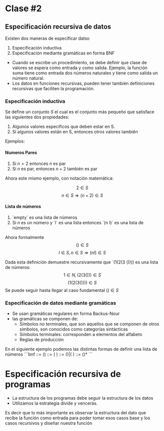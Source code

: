 # Clase \#2
## Especificación recursiva de datos
Existen dos maneras de especificar datso
1. Especificación inductiva
2. Especificación mediante gramáticas en forma BNF

* Cuando se escribe un procedimiento, se debe definir que clase de valores se espera como entrada y como salida. Ejemplo, la función suma tiene como entrada dos números naturales y tiene como salida un número natural.
* Los datos en funciones recursivas, pueden tener también definiciones recursivas que faciliten la programación.

### Especificación inductiva
Se define un conjunto $S$ el cual es el conjunto más pequeño que satisface las siguientes dos propiedades:
1. Algunos valores específicos que deben estar en S.
2. Si algunos valores están en S, entonces otros valores también

Ejemplos:
#### Numeros Pares
1. Si $n=2$ entonces $n$ es par
2. Si $n$ es par, entonces $n+2$ también es par

Ahora este mismo ejemplo, con notación matemática:

$$2 \in S$$
$$n \in S \Rightarrow (n+2) \in S$$

#### Lista de números
1. ´empty´ es una lista de números
2. Si $n$ es un número y ´l´ es una lista entonces ´(n l)´ es una lista de números

Ahora formalmente
$$ () \in S$$
$$ l \in S, n \in S \Rightarrow (n l) \in S$$

Dada esta definición demuestre recursivamente que ´(1(2(3 ()))) es una lista de números:
$$1 \in N, (2(3())) \in S$$
$$(1(2(3()))) \in S$$
Se puede seguir hasta llegar al caso fundamental $() \in S$


### Especificación de datos mediante gramáticas
* Se usan gramáticas regulares en forma Backus-Nour
* las gramáticas se componen de:
  * Símbolos no terminales, que son aquellos que se componen de otros símbolos, son conocidos como categorías sintácticas
  * Símbolos terminales: corresponden a elementos del alfabeto
  * Reglas de producción

En el siguiente ejemplo podemos las distintas formas de definir una lista de números
´´´bnf
<lista-de-enteros> ::= ()
 ::= (<int> <lista-de-enteros>)
<lista-de-enteros> ::= ()|(<int> <lista-de-enteros>)
<lista-de-enteros> ::= (<int>)*
´´´

# Especificación recursiva de programas
* La estructura de los programas debe seguir la estructura de los datos
* Utilizamos la estrategia divide y vencerás.

Es decir que lo más importante es observar la estructura del dato que recibe la función como entrada para poder tomar esos casos base y los casos recursivos y diseñar nuestra función
